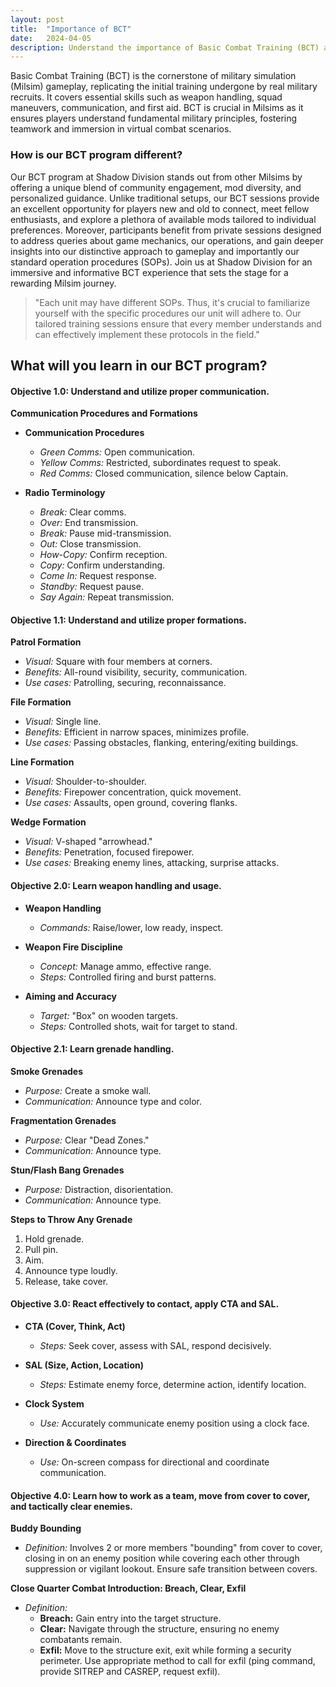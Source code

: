 ```yaml
---
layout: post
title:  "Importance of BCT"
date:   2024-04-05
description: Understand the importance of Basic Combat Training (BCT) and learn crucial skills that will ensure an immersive gaming experience.  
---
```


<p class="intro"><span class="dropcap">B</span>asic Combat Training (BCT) is the cornerstone of military simulation (Milsim) gameplay, replicating the initial training undergone by real military recruits. It covers essential skills such as weapon handling, squad maneuvers, communication, and first aid. BCT is crucial in Milsims as it ensures players understand fundamental military principles, fostering teamwork and immersion in virtual combat scenarios.</p>

### How is our BCT program different? 
Our BCT program at Shadow Division stands out from other Milsims by offering a unique blend of community engagement, mod diversity, and personalized guidance. Unlike traditional setups, our BCT sessions provide an excellent opportunity for players new and old to connect, meet fellow enthusiasts, and explore a plethora of available mods tailored to individual preferences. Moreover, participants benefit from private sessions designed to address queries about game mechanics, our operations, and gain deeper insights into our distinctive approach to gameplay and importantly our standard operation procedures (SOPs). Join us at Shadow Division for an immersive and informative BCT experience that sets the stage for a rewarding Milsim journey.

<blockquote>
"Each unit may have different SOPs. Thus, it's crucial to familiarize yourself with the specific procedures our unit will adhere to. Our tailored training sessions ensure that every member understands and can effectively implement these protocols in the field." 
</blockquote>

## What will you learn in our BCT program? 

#### Objective 1.0: Understand and utilize proper communication.

**Communication Procedures and Formations**

- **Communication Procedures**
  - *Green Comms:* Open communication.
  - *Yellow Comms:* Restricted, subordinates request to speak.
  - *Red Comms:* Closed communication, silence below Captain.

- **Radio Terminology**
  - *Break:* Clear comms.
  - *Over:* End transmission.
  - *Break:* Pause mid-transmission.
  - *Out:* Close transmission.
  - *How-Copy:* Confirm reception.
  - *Copy:* Confirm understanding.
  - *Come In:* Request response.
  - *Standby:* Request pause.
  - *Say Again:* Repeat transmission.

#### Objective 1.1: Understand and utilize proper formations.

**Patrol Formation**

- *Visual:* Square with four members at corners.
- *Benefits:* All-round visibility, security, communication.
- *Use cases:* Patrolling, securing, reconnaissance.

**File Formation**

- *Visual:* Single line.
- *Benefits:* Efficient in narrow spaces, minimizes profile.
- *Use cases:* Passing obstacles, flanking, entering/exiting buildings.

**Line Formation**

- *Visual:* Shoulder-to-shoulder.
- *Benefits:* Firepower concentration, quick movement.
- *Use cases:* Assaults, open ground, covering flanks.

**Wedge Formation**

- *Visual:* V-shaped "arrowhead."
- *Benefits:* Penetration, focused firepower.
- *Use cases:* Breaking enemy lines, attacking, surprise attacks.

#### Objective 2.0: Learn weapon handling and usage.

- **Weapon Handling**
  - *Commands:* Raise/lower, low ready, inspect.

- **Weapon Fire Discipline**
  - *Concept:* Manage ammo, effective range.
  - *Steps:* Controlled firing and burst patterns.

- **Aiming and Accuracy**
  - *Target:* "Box" on wooden targets.
  - *Steps:* Controlled shots, wait for target to stand.

#### Objective 2.1: Learn grenade handling.

**Smoke Grenades**

- *Purpose:* Create a smoke wall.
- *Communication:* Announce type and color.

**Fragmentation Grenades**

- *Purpose:* Clear "Dead Zones."
- *Communication:* Announce type.

**Stun/Flash Bang Grenades**

- *Purpose:* Distraction, disorientation.
- *Communication:* Announce type.

**Steps to Throw Any Grenade**
1. Hold grenade.
2. Pull pin.
3. Aim.
4. Announce type loudly.
5. Release, take cover.


#### Objective 3.0: React effectively to contact, apply CTA and SAL.

- **CTA (Cover, Think, Act)**
  - *Steps:* Seek cover, assess with SAL, respond decisively.

- **SAL (Size, Action, Location)**
  - *Steps:* Estimate enemy force, determine action, identify location.

- **Clock System**
  - *Use:* Accurately communicate enemy position using a clock face.

- **Direction & Coordinates**
  - *Use:* On-screen compass for directional and coordinate communication.

#### Objective 4.0: Learn how to work as a team, move from cover to cover, and tactically clear enemies. 

**Buddy Bounding**

- *Definition:* Involves 2 or more members "bounding" from cover to cover, closing in on an enemy position while covering each other through suppression or vigilant lookout. Ensure safe transition between covers.

**Close Quarter Combat Introduction: Breach, Clear, Exfil**

- *Definition:*
  - **Breach:** Gain entry into the target structure.
  - **Clear:** Navigate through the structure, ensuring no enemy combatants remain.
  - **Exfil:** Move to the structure exit, exit while forming a security perimeter. Use appropriate method to call for exfil (ping command, provide SITREP and CASREP, request exfil).

